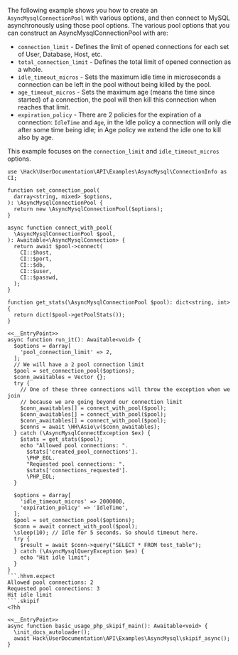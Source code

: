 The following example shows you how to create an `AsyncMysqlConnectionPool` with various options, and then connect to MySQL asynchronously using those pool options. The various pool options that you can construct an AsyncMysqlConnectionPool with are:

* `connection_limit` - Defines the limit of opened connections for each set of User, Database, Host, etc.
* `total_connection_limit` - Defines the total limit of opened connection as a whole.
* `idle_timeout_micros` - Sets the maximum idle time in microseconds a connection can be left in the pool without being killed by the pool.
* `age_timeout_micros` - Sets the maximum age (means the time since started) of a connection, the pool will then kill this connection when reaches that limit.
* `expiration_policy` - There are 2 policies for the expiration of a connection: `IdleTime` and `Age`, in the Idle policy a connection will only die after some time being idle; in Age policy we extend the idle one to kill also by age.

This example focuses on the `connection_limit` and `idle_timeout_micros` options.

```basic-usage.php
use \Hack\UserDocumentation\API\Examples\AsyncMysql\ConnectionInfo as CI;

function set_connection_pool(
  darray<string, mixed> $options,
): \AsyncMysqlConnectionPool {
  return new \AsyncMysqlConnectionPool($options);
}

async function connect_with_pool(
  \AsyncMysqlConnectionPool $pool,
): Awaitable<\AsyncMysqlConnection> {
  return await $pool->connect(
    CI::$host,
    CI::$port,
    CI::$db,
    CI::$user,
    CI::$passwd,
  );
}

function get_stats(\AsyncMysqlConnectionPool $pool): dict<string, int> {
  return dict($pool->getPoolStats());
}

<<__EntryPoint>>
async function run_it(): Awaitable<void> {
  $options = darray[
    'pool_connection_limit' => 2,
  ];
  // We will have a 2 pool connection limit
  $pool = set_connection_pool($options);
  $conn_awaitables = Vector {};
  try {
    // One of these three connections will throw the exception when we join
    // because we are going beyond our connection limit
    $conn_awaitables[] = connect_with_pool($pool);
    $conn_awaitables[] = connect_with_pool($pool);
    $conn_awaitables[] = connect_with_pool($pool);
    $conns = await \HH\Asio\v($conn_awaitables);
  } catch (\AsyncMysqlConnectException $ex) {
    $stats = get_stats($pool);
    echo "Allowed pool connections: ".
      $stats['created_pool_connections'].
      \PHP_EOL.
      "Requested pool connections: ".
      $stats['connections_requested'].
      \PHP_EOL;
  }

  $options = darray[
    'idle_timeout_micros' => 2000000,
    'expiration_policy' => 'IdleTime',
  ];
  $pool = set_connection_pool($options);
  $conn = await connect_with_pool($pool);
  \sleep(10); // Idle for 5 seconds. So should timeout here.
  try {
    $result = await $conn->query("SELECT * FROM test_table");
  } catch (\AsyncMysqlQueryException $ex) {
    echo "Hit idle limit";
  }
}
```.hhvm.expect
Allowed pool connections: 2
Requested pool connections: 3
Hit idle limit
```.skipif
<?hh

<<__EntryPoint>>
async function basic_usage_php_skipif_main(): Awaitable<void> {
  \init_docs_autoloader();
  await Hack\UserDocumentation\API\Examples\AsyncMysql\skipif_async();
}
```
